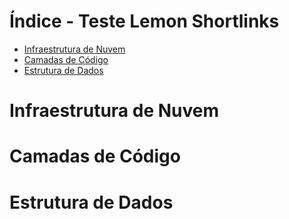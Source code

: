 # Índice - Teste Lemon Shortlinks
* [Infraestrutura de Nuvem](#Infraestrutura-de-Nuvem)
* [Camadas de Código](#Camadas-de-Codigo)
* [Estrutura de Dados](#Estrutura-de-Dados)

# Infraestrutura de Nuvem

# Camadas de Código

# Estrutura de Dados
